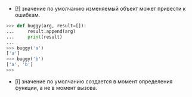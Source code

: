 - [!] значение по умолчанию изменяемый объект может привести к ошибкам.
```python
>>> def buggy(arg, result=[]):
...     result.append(arg)
...     print(result)
...
>>> buggy('a')
['a']
>>> buggy('b')
['a', 'b']
>>>
```
- [i] значение по умолчанию создается в момент определения функции, а не в момент вызова.